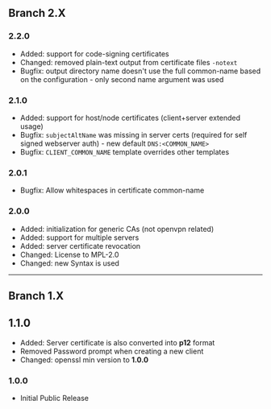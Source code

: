 ## Branch 2.X ##

### 2.2.0 ###

* Added: support for code-signing certificates
* Changed: removed plain-text output from certificate files `-notext`
* Bugfix: output directory name doesn't use the full common-name based on the configuration - only second name argument was used

### 2.1.0 ###

* Added: support for host/node certificates (client+server extended usage)
* Bugfix: `subjectAltName` was missing in server certs (required for self signed webserver auth) - new default `DNS:<COMMON_NAME>`
* Bugfix: `CLIENT_COMMON_NAME` template overrides other templates

### 2.0.1 ###

* Bugfix: Allow whitespaces in certificate common-name

### 2.0.0 ###

* Added: initialization for generic CAs (not openvpn related)
* Added: support for multiple servers
* Added: server certificate revocation
* Changed: License to MPL-2.0
* Changed: new Syntax is used

-------------------------------------------------

## Branch 1.X ##

## 1.1.0 ###
* Added: Server certificate is also converted into **p12** format
* Removed Password prompt when creating a new client
* Changed: openssl min version to **1.0.0**

### 1.0.0 ###

* Initial Public Release
